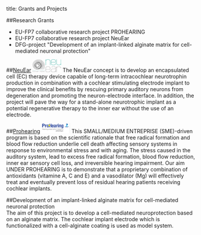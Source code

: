 title: Grants and Projects


##Research Grants

* EU-FP7 collaborative research project PROHEARING
* EU-FP7 collaborative research project NeuEar
* DFG-project "Development of an implant-linked alginate matrix for cell-mediated neuronal protection"    


##[NeuEar](http://www.neuear.eu) ![Logo NeuEar](neuearklein.jpg)
The NeuEar concept is to develop an encapsulated cell (EC) therapy device capable of long-term intracochlear neurotrophin
production in combination with a cochlear stimulating electrode implant to improve the clinical benefits by rescuing 
primary auditory neurons from degeneration and promoting the neuron-electrode interface. In addition, the project will
pave the way for a stand-alone neurotrophic implant as a potential regenerative therapy to the inner ear without the use 
of an electrode. 

##[Prohearing](http://www.prohearing.eu) ![Logo Prohearing](Prohearklein.jpg)
This SMALL/MEDIUM ENTREPRISE (SME)-driven program is based on the scientific rationale that free radical formation and blood
flow reduction underlie cell death affecting sensory systems in response to environmental stress and with aging. 
The stress caused in the auditory system, lead to excess free radical formation, blood flow reduction, inner ear sensory cell loss, and irreversible hearing impairment.
Our aim UNDER PROHEARING is to demonstrate that a proprietary combination of antioxidants (vitamine A, C and E) and a 
vasodilator (Mg) will effectively treat and eventually prevent loss of residual hearing patients receiving cochlear implants.

##Development of an implant-linked alginate matrix for cell-mediated neuronal protection  
The aim of this project is to develop a cell-mediated neuroprotection based on an alginate matrix. The cochlear implant electrode which is functionalized with a cell-alginate coating is used as model system.
